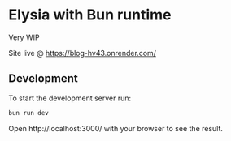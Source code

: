 # Elysia with Bun runtime

Very WIP

Site live @ https://blog-hv43.onrender.com/

## Development

To start the development server run:

```bash
bun run dev
```

Open http://localhost:3000/ with your browser to see the result.
